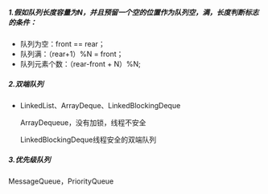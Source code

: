##### 1.假如队列长度容量为N，并且预留一个空的位置作为队列空，满，长度判断标志的条件：

* 队列为空：front == rear；
* 队列满：（rear+1）%N = front；
* 队列元素个数：（rear-front + N）%N;



##### 2.双端队列

* LinkedList、ArrayDeque、LinkedBlockingDeque

  ArrayDequeue，没有加锁，线程不安全

  LinkedBlockingDeque线程安全的双端队列



##### 3.优先级队列 

MessageQueue，PriorityQueue